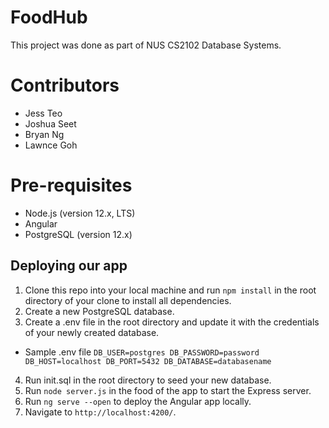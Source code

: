 # FoodHub

This project was done as part of NUS CS2102 Database Systems.

# Contributors
* Jess Teo
* Joshua Seet
* Bryan Ng
* Lawnce Goh


# Pre-requisites
* Node.js (version 12.x, LTS)
* Angular
* PostgreSQL (version 12.x)

## Deploying our app
1. Clone this repo into your local machine and run `npm install` in the root directory of your clone to install all dependencies.
2. Create a new PostgreSQL database.
3. Create a .env file in the root directory and update it with the credentials of your newly created database.
  * Sample .env file
  `DB_USER=postgres
  DB_PASSWORD=password
  DB_HOST=localhost
  DB_PORT=5432
  DB_DATABASE=databasename`
4. Run init.sql in the root directory to seed your new database.
5. Run `node server.js` in the food of the app to start the Express server.
6. Run `ng serve --open` to deploy the Angular app locally. 
7. Navigate to `http://localhost:4200/`. 


